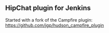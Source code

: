 ## HipChat plugin for Jenkins

Started with a fork of the Campfire plugin:
https://github.com/jgp/hudson_campfire_plugin
